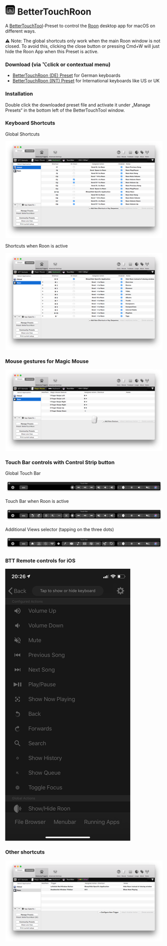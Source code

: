 # ![Icon](images/BTT-icon.png) BetterTouchRoon

A [BetterTouchTool](https://folivora.ai)-Preset to control the [Roon](https://roonlabs.com) desktop app for macOS on different ways.

⚠️ Note: The global shortcuts only work when the main Roon window is not closed. To avoid this, clicking the close button or pressing Cmd+W will just hide the Roon App when this Preset is active.

### Download (via ⌥click or contextual menu)

- [BetterTouchRoon (DE) Preset](https://github.com/Tekl/BetterTouchRoon/releases/download/0.1/BetterTouchRoon.DE.bttpreset.zip) for German keyboards
- [BetterTouchRoon (INT) Preset](https://github.com/Tekl/BetterTouchRoon/releases/download/0.1/BetterTouchRoon.INT.bttpreset.zip) for International keyboards like US or UK

### Installation

Double click the downloaded preset file and activate it under „Manage Presets“ in the bottom left of the BetterTouchTool window.

### Keyboard Shortcuts

Global Shortcuts

![KeyboardGlobal](images/KeyboardGlobal.png)

Shortcuts when Roon is active

![KeyboardRoon](images/KeyboardRoon.png)

### Mouse gestures for Magic Mouse

![MagicMouse](images/MagicMouse.png)

### Touch Bar controls with Control Strip button

Global Touch Bar

![TouchBarGlobal](images/TouchBarGlobal.png)

Touch Bar when Roon is active

![TouchBarRoon](images/TouchBarRoon.png)

Additional Views selector (tapping on the three dots)

![TouchBarRoonViews](images/TouchBarRoonViews.png)

### BTT Remote controls for iOS

![BTTRemote](images/BTTRemote.png)

### Other shortcuts

![Other](images/Other.png)